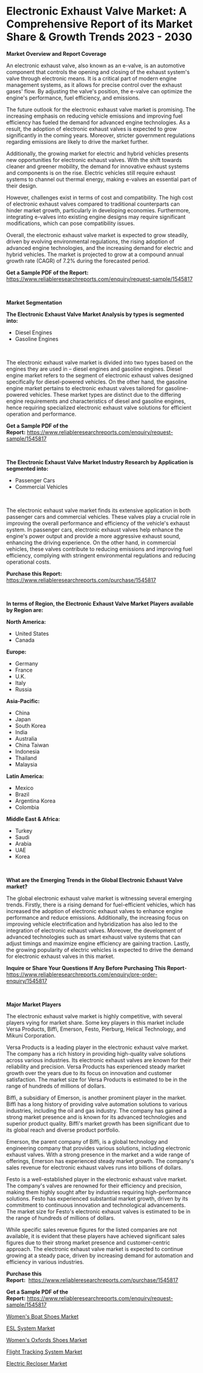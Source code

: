 <p><h1>Electronic Exhaust Valve Market: A Comprehensive Report of its Market Share & Growth Trends 2023 - 2030</h1></p><p><strong>Market Overview and Report Coverage</strong></p>
<p><p>An electronic exhaust valve, also known as an e-valve, is an automotive component that controls the opening and closing of the exhaust system's valve through electronic means. It is a critical part of modern engine management systems, as it allows for precise control over the exhaust gases' flow. By adjusting the valve's position, the e-valve can optimize the engine's performance, fuel efficiency, and emissions.</p><p>The future outlook for the electronic exhaust valve market is promising. The increasing emphasis on reducing vehicle emissions and improving fuel efficiency has fueled the demand for advanced engine technologies. As a result, the adoption of electronic exhaust valves is expected to grow significantly in the coming years. Moreover, stricter government regulations regarding emissions are likely to drive the market further.</p><p>Additionally, the growing market for electric and hybrid vehicles presents new opportunities for electronic exhaust valves. With the shift towards cleaner and greener mobility, the demand for innovative exhaust systems and components is on the rise. Electric vehicles still require exhaust systems to channel out thermal energy, making e-valves an essential part of their design.</p><p>However, challenges exist in terms of cost and compatibility. The high cost of electronic exhaust valves compared to traditional counterparts can hinder market growth, particularly in developing economies. Furthermore, integrating e-valves into existing engine designs may require significant modifications, which can pose compatibility issues.</p><p>Overall, the electronic exhaust valve market is expected to grow steadily, driven by evolving environmental regulations, the rising adoption of advanced engine technologies, and the increasing demand for electric and hybrid vehicles. The market is projected to grow at a compound annual growth rate (CAGR) of 7.2% during the forecasted period.</p></p>
<p><strong>Get a Sample PDF of the Report:</strong> <a href="https://www.reliableresearchreports.com/enquiry/request-sample/1545817">https://www.reliableresearchreports.com/enquiry/request-sample/1545817</a></p>
<p>&nbsp;</p>
<p><strong>Market Segmentation</strong></p>
<p><strong>The Electronic Exhaust Valve Market Analysis by types is segmented into:</strong></p>
<p><ul><li>Diesel Engines</li><li>Gasoline Engines</li></ul></p>
<p>&nbsp;</p>
<p><p>The electronic exhaust valve market is divided into two types based on the engines they are used in – diesel engines and gasoline engines. Diesel engine market refers to the segment of electronic exhaust valves designed specifically for diesel-powered vehicles. On the other hand, the gasoline engine market pertains to electronic exhaust valves tailored for gasoline-powered vehicles. These market types are distinct due to the differing engine requirements and characteristics of diesel and gasoline engines, hence requiring specialized electronic exhaust valve solutions for efficient operation and performance.</p></p>
<p><strong>Get a Sample PDF of the Report:</strong>&nbsp;<a href="https://www.reliableresearchreports.com/enquiry/request-sample/1545817">https://www.reliableresearchreports.com/enquiry/request-sample/1545817</a></p>
<p>&nbsp;</p>
<p><strong>The Electronic Exhaust Valve Market Industry Research by Application is segmented into:</strong></p>
<p><ul><li>Passenger Cars</li><li>Commercial Vehicles</li></ul></p>
<p>&nbsp;</p>
<p><p>The electronic exhaust valve market finds its extensive application in both passenger cars and commercial vehicles. These valves play a crucial role in improving the overall performance and efficiency of the vehicle's exhaust system. In passenger cars, electronic exhaust valves help enhance the engine's power output and provide a more aggressive exhaust sound, enhancing the driving experience. On the other hand, in commercial vehicles, these valves contribute to reducing emissions and improving fuel efficiency, complying with stringent environmental regulations and reducing operational costs.</p></p>
<p><strong>Purchase this Report:</strong>&nbsp; <a href="https://www.reliableresearchreports.com/purchase/1545817">https://www.reliableresearchreports.com/purchase/1545817</a></p>
<p>&nbsp;</p>
<p><strong>In terms of Region, the Electronic Exhaust Valve Market Players available by Region are:</strong></p>
<p>
    <p> <strong> North America: </strong>
        <ul>
            <li>United States</li>
            <li>Canada</li>
        </ul>
        </p> 
    <p> <strong> Europe: </strong>
        <ul>
            <li>Germany</li>
            <li>France</li>
            <li>U.K.</li>
            <li>Italy</li>
            <li>Russia</li>
        </ul>
        </p> 
    <p> <strong> Asia-Pacific: </strong>
        <ul>
            <li>China</li>
            <li>Japan</li>
            <li>South Korea</li>
            <li>India</li>
            <li>Australia</li>
            <li>China Taiwan</li>
            <li>Indonesia</li>
            <li>Thailand</li>
            <li>Malaysia</li>
        </ul>
        </p> 
    <p> <strong> Latin America: </strong>
        <ul>
            <li>Mexico</li>
            <li>Brazil</li>
            <li>Argentina Korea</li>
            <li>Colombia</li>
        </ul>
        </p> 
    <p> <strong> Middle East & Africa: </strong>
        <ul>
            <li>Turkey</li>
            <li>Saudi</li>
            <li>Arabia</li>
            <li>UAE</li>
            <li>Korea</li>
        </ul>
    </p>
    </p>
<p>&nbsp;</p>
<p><strong>What are the Emerging Trends in the Global Electronic Exhaust Valve market?</strong></p>
<p><p>The global electronic exhaust valve market is witnessing several emerging trends. Firstly, there is a rising demand for fuel-efficient vehicles, which has increased the adoption of electronic exhaust valves to enhance engine performance and reduce emissions. Additionally, the increasing focus on improving vehicle electrification and hybridization has also led to the integration of electronic exhaust valves. Moreover, the development of advanced technologies such as smart exhaust valve systems that can adjust timings and maximize engine efficiency are gaining traction. Lastly, the growing popularity of electric vehicles is expected to drive the demand for electronic exhaust valves in this market.</p></p>
<p><strong>Inquire or Share Your Questions If Any Before Purchasing This Report</strong>- <a href="https://www.reliableresearchreports.com/enquiry/pre-order-enquiry/1545817">https://www.reliableresearchreports.com/enquiry/pre-order-enquiry/1545817</a></p>
<p>&nbsp;</p>
<p><strong>Major Market Players</strong></p>
<p><p>The electronic exhaust valve market is highly competitive, with several players vying for market share. Some key players in this market include Versa Products, Biffi, Emerson, Festo, Pierburg, Helical Technology, and Mikuni Corporation.</p><p>Versa Products is a leading player in the electronic exhaust valve market. The company has a rich history in providing high-quality valve solutions across various industries. Its electronic exhaust valves are known for their reliability and precision. Versa Products has experienced steady market growth over the years due to its focus on innovation and customer satisfaction. The market size for Versa Products is estimated to be in the range of hundreds of millions of dollars.</p><p>Biffi, a subsidiary of Emerson, is another prominent player in the market. Biffi has a long history of providing valve automation solutions to various industries, including the oil and gas industry. The company has gained a strong market presence and is known for its advanced technologies and superior product quality. Biffi's market growth has been significant due to its global reach and diverse product portfolio.</p><p>Emerson, the parent company of Biffi, is a global technology and engineering company that provides various solutions, including electronic exhaust valves. With a strong presence in the market and a wide range of offerings, Emerson has experienced steady market growth. The company's sales revenue for electronic exhaust valves runs into billions of dollars.</p><p>Festo is a well-established player in the electronic exhaust valve market. The company's valves are renowned for their efficiency and precision, making them highly sought after by industries requiring high-performance solutions. Festo has experienced substantial market growth, driven by its commitment to continuous innovation and technological advancements. The market size for Festo's electronic exhaust valves is estimated to be in the range of hundreds of millions of dollars.</p><p>While specific sales revenue figures for the listed companies are not available, it is evident that these players have achieved significant sales figures due to their strong market presence and customer-centric approach. The electronic exhaust valve market is expected to continue growing at a steady pace, driven by increasing demand for automation and efficiency in various industries.</p></p>
<p><strong>Purchase this Report:</strong>&nbsp;&nbsp;<a href="https://www.reliableresearchreports.com/purchase/1545817">https://www.reliableresearchreports.com/purchase/1545817</a></p>
<p></p>
<p><strong>Get a Sample PDF of the Report:</strong>&nbsp;<a href="https://www.reliableresearchreports.com/enquiry/request-sample/1545817">https://www.reliableresearchreports.com/enquiry/request-sample/1545817</a></p>
<p><p><a href="https://medium.com/@jensenklein/womens-boat-shoes-market-comprehensive-assessment-by-type-application-and-geography-555ff2d22d15">Women's Boat Shoes Market</a></p><p><a href="https://medium.com/@jasperkuhic2023/esl-system-market-trends-forecast-and-competitive-analysis-to-2030-7c3c98bd1717">ESL System Market</a></p><p><a href="https://medium.com/@edenkrajcik/womens-oxfords-shoes-market-furnishes-information-on-market-share-market-trends-and-market-6442f5f36a3a">Women's Oxfords Shoes Market</a></p><p><a href="https://github.com/lilstefpacute/Market-Research-Report-List-1/blob/main/flight-tracking-system-market.md">Flight Tracking System Market</a></p><p><a href="https://github.com/AKSHATREPORTPRIME/Market-Research-Report-List-1/blob/main/electric-recloser-market.md">Electric Recloser Market</a></p></p>